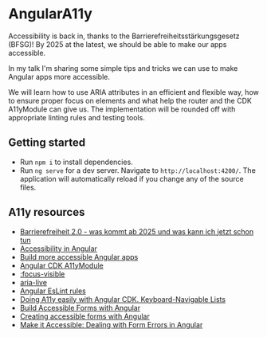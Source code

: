 # AngularA11y

Accessibility is back in, thanks to the Barrierefreiheitsstärkungsgesetz (BFSG)! By 2025 at the latest, we should be able to make our apps accessible. 

In my talk I'm sharing some simple tips and tricks we can use to make Angular apps more accessible.

We will learn how to use ARIA attributes in an efficient and flexible way, how to ensure proper focus on elements and what help the router and the CDK A11yModule can give us. The implementation will be rounded off with appropriate linting rules and testing tools.

## Getting started

- Run `npm i` to install dependencies.
- Run `ng serve` for a dev server. Navigate to `http://localhost:4200/`. The application will automatically reload if you change any of the source files.

## A11y resources

- [Barrierefreiheit 2.0 - was kommt ab 2025 und was kann ich jetzt schon tun
](https://drive.google.com/file/d/1t6OSc0L8RwlY9d9htfVZQb_efMoDqUPh/view?usp=sharing)
- [Accessibility in Angular](https://angular.io/guide/accessibility)
- [Build more accessible Angular apps](https://blog.angular.io/build-more-accessible-angular-apps-1aca4fc39aff)
- [Angular CDK A11yModule](https://material.angular.io/cdk/a11y/overview)
- [:focus-visible](https://developer.mozilla.org/en-US/docs/Web/CSS/:focus-visible)
- [aria-live](https://developer.mozilla.org/en-US/docs/Web/Accessibility/ARIA/Attributes/aria-live)
- [Angular EsLint rules](https://github.com/angular-eslint/angular-eslint/tree/main/packages/eslint-plugin-template/docs/rules)
- [Doing A11y easily with Angular CDK. Keyboard-Navigable Lists](https://indepth.dev/posts/1147/doing-a11y-easily-with-angular-cdk-keyboard-navigable-lists)
- [Build Accessible Forms with Angular](https://coryrylan.com/blog/build-accessible-forms-with-angular)
- [Creating accessible forms with Angular](https://medium.com/@svinkle/creating-accessible-forms-with-angular-simply-accessible-c1bc362cf89e)
- [Make it Accessible: Dealing with Form Errors in Angular](https://www.thisdot.co/blog/make-it-accessible-dealing-with-form-errors-in-angular)

